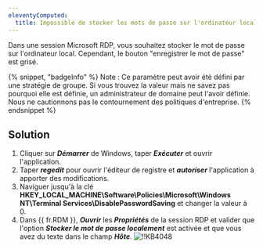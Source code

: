 ```yaml
---
eleventyComputed:
  title: Impossible de stocker les mots de passe sur l'ordinateur local avec Microsoft RDP
---
```

Dans une session Microsoft RDP, vous souhaitez stocker le mot de passe sur l'ordinateur local. Cependant, le bouton "enregistrer le mot de passe" est grisé.

{% snippet, "badgeInfo" %}
Note : Ce paramètre peut avoir été défini par une stratégie de groupe. Si vous trouvez la valeur mais ne savez pas pourquoi elle est définie, un administrateur de domaine peut l'avoir définie. Nous ne cautionnons pas le contournement des politiques d'entreprise.
{% endsnippet %}

## Solution

1. Cliquer sur ***Démarrer*** de Windows, taper ***Exécuter*** et ouvrir l'application.
1. Taper ***regedit*** pour ouvrir l'éditeur de registre et ***autoriser*** l'application à apporter des modifications.
1. Naviguer jusqu'à la clé **HKEY_LOCAL_MACHINE\Software\Policies\Microsoft\Windows NT\Terminal Services\DisablePasswordSaving** et changer la valeur à 0.
1. Dans {{ fr.RDM }}, ***Ouvrir*** les ***Propriétés*** de la session RDP et valider que l'option ***Stocker le mot de passe localement*** est activée et que vous avez du texte dans le champ ***Hôte***.
![!!KB4048](https://cdnweb.devolutions.net/docs/docs_en_kb_KB4048.png)

